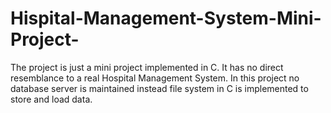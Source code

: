 # Hispital-Management-System-Mini-Project-
The project is just a mini project implemented in C. It has no direct resemblance to a real Hospital Management System. In this project no database server is maintained instead file system in C is implemented to store and load data.
